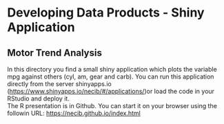 # Developing Data Products - Shiny Application 
## Motor Trend Analysis

In this directory you find a small shiny application which plots the variable mpg against others (cyl, am, gear and carb).
You can run this application directly  from the server shinyapps.io (https://www.shinyapps.io/necib/#/applications/)or load the code in your RStudio and deploy it.
<br>
The R presentation is in Github. You can start it on your browser using the followin URL: https://necib.github.io/index.html
